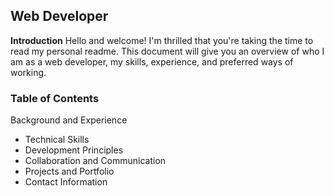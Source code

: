 ## Web Developer


**Introduction**
Hello and welcome! I'm thrilled that you're taking the time to read my personal readme. This document will give you an overview of who I am as a web developer, my skills, experience, and preferred ways of working.

### Table of Contents
Background and Experience
- Technical Skills
- Development Principles
- Collaboration and Communication
- Projects and Portfolio
- Contact Information
